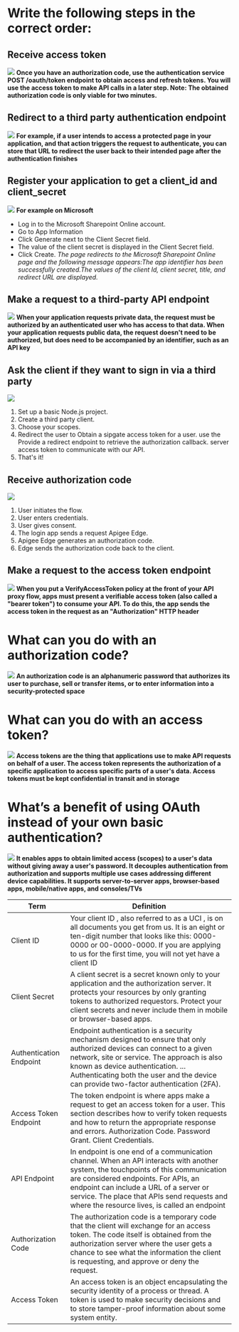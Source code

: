 # Write the following steps in the correct order: 
## Receive access token
![](https://developer.ebay.com/api-docs/res/resources/images/ebay-rest/refresh_token_650x460.png)
**Once you have an authorization code, use the authentication service POST /oauth/token endpoint to obtain access and refresh tokens. You will use the access token to make API calls in a later step. Note: The obtained authorization code is only viable for two minutes.**

## Redirect to a third party authentication endpoint
![](https://cdngarenanow-a.akamaihd.net/gop/blog/img/google/blog_0.png)
**For example, if a user intends to access a protected page in your application, and that action triggers the request to authenticate, you can store that URL to redirect the user back to their intended page after the authentication finishes**

## Register your application to get a client_id and client_secret
![](https://developer.orange.com/od-uploads/3-legged-oauth_900px.png)
**For example on Microsoft**
* Log in to the Microsoft Sharepoint Online account. 
* Go to App Information
*  Click Generate next to the Client Secret
field.
* The value of the client secret is displayed in the Client Secret field. 
* Click Create.
*The page redirects to the Microsoft Sharepoint Online page and the following message appears:The app identifier has been successfully created.The values of the client Id, client secret, title, and redirect URL are displayed.*

## Make a request to a third-party API endpoint
![](https://theappsolutions.com/images/articles/source/api-integration/mobile-api-integration.png)
**When your application requests private data, the request must be authorized by an authenticated user who has access to that data. When your application requests public data, the request doesn't need to be authorized, but does need to be accompanied by an identifier, such as an API key**

## Ask the client if they want to sign in via a third party
![](https://images.ctfassets.net/cdy7uua7fh8z/5Cz3aZKw8RRVlMkc5Zl6x7/78043c2e1ced8f56378b6f48884a7bd4/consent-dialog.png)

 1. Set up a basic Node.js project.
2. Create a third party client.
3. Choose your scopes.
4. Redirect the user to Obtain a sipgate access token for a user. use the Provide a redirect endpoint to retrieve the authorization callback. server access token to communicate with our API.
5. That's it!

## Receive authorization code
![](https://docs.microsoft.com/en-us/azure/active-directory/develop/media/tutorial-v2-javascript-auth-code/diagram-01-auth-code-flow.png)
1. User initiates the flow.
2. User enters credentials.
3. User gives consent. 
4. The login app sends a request Apigee Edge. 
5. Apigee Edge generates an authorization code. 
6. Edge sends the authorization code back to the client.

## Make a request to the access token endpoint
![](https://www.dnb.com/contentassets/b6679fa927784a59a861eb4e932165e9/authentication.png)
**When you put a VerifyAccessToken policy at the front of your API proxy flow, apps must present a verifiable access token (also called a "bearer token") to consume your API. To do this, the app sends the access token in the request as an "Authorization" HTTP header**

# What can you do with an authorization code?
![](https://images.ctfassets.net/cdy7uua7fh8z/2nbNztohyR7uMcZmnUt0VU/2c017d2a2a2cdd80f097554d33ff72dd/auth-sequence-auth-code.png)
**An authorization code is an alphanumeric password that authorizes its user to purchase, sell or transfer items, or to enter information into a security-protected space**

# What can you do with an access token?
![](https://miro.medium.com/max/1838/1*cLwtyuafp5YFkT84kBciKg.png)
**Access tokens are the thing that applications use to make API requests on behalf of a user. The access token represents the authorization of a specific application to access specific parts of a user's data. Access tokens must be kept confidential in transit and in storage**

# What’s a benefit of using OAuth instead of your own basic authentication?
![](https://d33wubrfki0l68.cloudfront.net/99bea281c4d8758b97fe07ded0136019b0ed75f6/3da15/assets-jekyll/blog/oauth/oauth-actors-cd8b4861e839037400d8521e97c5d8cf0cb029add65d1036488991c7e85dcb72.png)
**It enables apps to obtain limited access (scopes) to a user's data without giving away a user's password. It decouples authentication from authorization and supports multiple use cases addressing different device capabilities. It supports server-to-server apps, browser-based apps, mobile/native apps, and consoles/TVs**

| Term       |       Definition             |
| -----------|------------------------------|
|Client ID|Your client ID , also referred to as a UCI , is on all documents you get from us. It is an eight or ten-digit number that looks like this: 0000-0000 or 00-0000-0000. If you are applying to us for the first time, you will not yet have a client ID |
|Client Secret|A client secret is a secret known only to your application and the authorization server. It protects your resources by only granting tokens to authorized requestors. Protect your client secrets and never include them in mobile or browser-based apps.|
|Authentication Endpoint|Endpoint authentication is a security mechanism designed to ensure that only authorized devices can connect to a given network, site or service. The approach is also known as device authentication. ... Authenticating both the user and the device can provide two-factor authentication (2FA).|
|Access Token Endpoint|The token endpoint is where apps make a request to get an access token for a user. This section describes how to verify token requests and how to return the appropriate response and errors. Authorization Code. Password Grant. Client Credentials.|
|API Endpoint |In endpoint is one end of a communication channel. When an API interacts with another system, the touchpoints of this communication are considered endpoints. For APIs, an endpoint can include a URL of a server or service. The place that APIs send requests and where the resource lives, is called an endpoint|
|Authorization Code|The authorization code is a temporary code that the client will exchange for an access token. The code itself is obtained from the authorization server where the user gets a chance to see what the information the client is requesting, and approve or deny the request.|
|Access Token|An access token is an object encapsulating the security identity of a process or thread. A token is used to make security decisions and to store tamper-proof information about some system entity.|